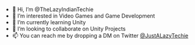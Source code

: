 - 👋 Hi, I’m @TheLazyIndianTechie
- 👀 I’m interested in Video Games and Game Development
- 🌱 I’m currently learning Unity
- 💞️ I’m looking to collaborate on Unity Projects
- 📫 You can reach me by dropping a DM on Twitter [@JustALazyTechie](https://twitter.com/justalazytechie)

<!---
TheLazyIndianTechie/TheLazyIndianTechie is a ✨ special ✨ repository because its `README.md` (this file) appears on your GitHub profile.
You can click the Preview link to take a look at your changes.
--->
